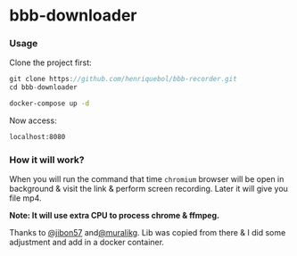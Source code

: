 # bbb-downloader


### Usage

Clone the project first:

```javascript
git clone https://github.com/henriquebol/bbb-recorder.git
cd bbb-downloader
```

```sh
docker-compose up -d
```

Now access:

```sh
localhost:8080
```

### How it will work?
When you will run the command that time `chromium` browser will be open in background & visit the link & perform screen recording. Later it will give you file mp4.

**Note: It will use extra CPU to process chrome & ffmpeg.** 


Thanks to [@jibon57](https://github.com/jibon57/bbb-recorder) and[@muralikg](https://github.com/muralikg/puppetcam). Lib was copied from there & I did some adjustment and add in a docker container. 
